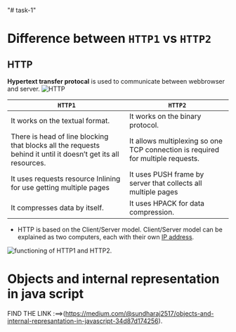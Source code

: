 "# task-1" 

# Difference between `HTTP1` vs `HTTP2`

## HTTP 

**Hypertext transfer protocal** is used to communicate between webbrowser and server.
![ HTTP ](https://res.cloudinary.com/thewebmaster/image/upload/c_scale,f_auto,q_auto:best,w_1400/img/hosting/hosting-articles/http1.jpg)

| `HTTP1`| `HTTP2` |
|------ | ------ |
| It works on the textual format. | It works on the binary protocol.|
|There is head of line blocking that blocks all the requests behind it until it doesn’t get its all resources. | It allows multiplexing so one TCP connection is required for multiple requests. |
| It uses requests resource Inlining for use getting multiple pages |	It uses PUSH frame by server that collects all multiple pages 
| It compresses data by itself.	| It uses HPACK for data compression.

+ HTTP is based on the Client/Server model. Client/Server model can be explained as two computers, each with their own [IP address](https://factory.dev/blog/http2-difference-from-http1).

![ functioning of HTTP1 and HTTP2. ](https://cdn.rovity.io/wp-content/uploads/2019/02/http2-multiplexing.png )

# Objects and internal representation in java script

FIND THE LINK :==>(https://medium.com/@sundharaj2517/objects-and-internal-represantation-in-javascript-34d87d174256).
